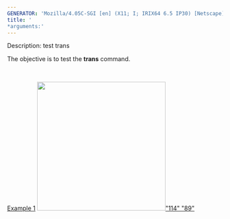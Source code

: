 ```yaml
---
GENERATOR: 'Mozilla/4.05C-SGI [en] (X11; I; IRIX64 6.5 IP30) [Netscape]'
title: '
*arguments:'
---
```


 Description: test trans

   The objective is to test the **trans** command.

    

   [Example 1](description_trans.md)
   [<img height="300" width="300" src="https://lanl.github.io/LaGriT/docs/assets/images/trans2_tn.gif">"114"
   "89"](description_trans.md)
